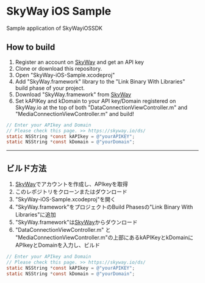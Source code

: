 # SkyWay iOS Sample
Sample application of SkyWayiOSSDK

## How to build
 1. Register an account on [SkyWay](http://nttcom.github.io/skyway/) and get an API key
 1. Clone or download this repository.
 1. Open "SkyWay-iOS-Sample.xcodeproj"
 1. Add "SkyWay.framework" library to the "Link Binary With Libraries" build phase of your project.
  1. Download "SkyWay.framework" from [SkyWay](http://nttcom.github.io/skyway/)
 1. Set kAPIKey and kDomain to your API key/Domain registered on SkyWay.io at the top of both "DataConnectionViewController.m" and "MediaConnectionViewController.m" and build!
```objective-c
// Enter your APIkey and Domain
// Please check this page. >> https://skyway.io/ds/
static NSString *const kAPIkey = @"yourAPIKEY";
static NSString *const kDomain = @"yourDomain";
```
---

## ビルド方法
 1. [SkyWay](http://nttcom.github.io/skyway/)でアカウントを作成し、APIkeyを取得
 1. このレポジトリをクローンまたはダウンロード
 1. "SkyWay-iOS-Sample.xcodeproj"を開く
 1. "SkyWay.framework"をプロジェクトのBuild Phasesの"Link Binary With Libraries"に追加
  1. "SkyWay.framework"は[SkyWay](http://nttcom.github.io/skyway/)からダウンロード
 1. "DataConnectionViewController.m" と "MediaConnectionViewController.m"の上部にあるkAPIKeyとkDomainにAPIkeyとDomainを入力し、ビルド
```objective-c
// Enter your APIkey and Domain
// Please check this page. >> https://skyway.io/ds/
static NSString *const kAPIkey = @"yourAPIKEY";
static NSString *const kDomain = @"yourDomain";
